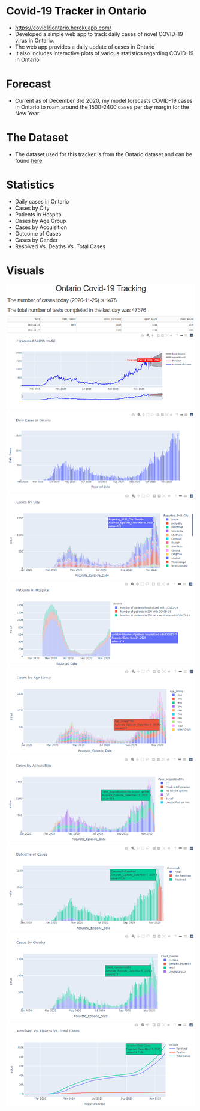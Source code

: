 # Covid-19 Tracker in Ontario
- https://covid19ontario.herokuapp.com/
- Developed a simple web app to track daily cases of novel COVID-19 virus in Ontario.
- The web app provides a daily update of cases in Ontario
- It also includes interactive plots of various statistics regarding COVID-19 in Ontario

# Forecast
- Current as of December 3rd 2020, my model forecasts COVID-19 cases in Ontario to roam around the 1500-2400 cases per day margin for the New Year.

# The Dataset
- The dataset used for this tracker is from the Ontario dataset and can be found [here](https://data.ontario.ca/dataset)

# Statistics
- Daily cases in Ontario
- Cases by City
- Patients in Hospital
- Cases by Age Group
- Cases by Acquisition
- Outcome of Cases
- Cases by Gender
- Resolved Vs. Deaths Vs. Total Cases

# Visuals
![Forecasted ARIMA Model](Images/forecasted.PNG)
![Daily Cases](Images/Daily_cases.PNG)
![Cases by City](Images/City.PNG)
![Patients in Hospital](Images/Patients.PNG)
![Cases by Age](Images/Agee.PNG)
![Cases by Acquisition](Images/Acq.PNG)
![Outcome](Images/out.PNG)
![Cases by Gender](Images/gender.PNG)
![Total Cases](Images/total.PNG)
